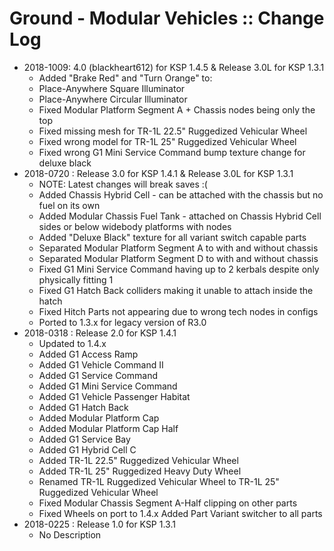 # Ground - Modular Vehicles :: Change Log

* 2018-1009: 4.0 (blackheart612) for KSP 1.4.5 & Release 3.0L for KSP 1.3.1
	+ Added "Brake Red" and "Turn Orange" to:
	+ Place-Anywhere Square Illuminator
	+ Place-Anywhere Circular Illuminator
	+ Fixed Modular Platform Segment A + Chassis nodes being only the top
	+ Fixed missing mesh for TR-1L 22.5" Ruggedized Vehicular Wheel
	+ Fixed wrong model for TR-1L 25" Ruggedized Vehicular Wheel
	+ Fixed wrong G1 Mini Service Command bump texture change for deluxe black
* 2018-0720 : Release 3.0 for KSP 1.4.1 & Release 3.0L for KSP 1.3.1
	- NOTE: Latest changes will break saves :(
	- Added Chassis Hybrid Cell - can be attached with the chassis but no fuel on its own
	- Added Modular Chassis Fuel Tank - attached on Chassis Hybrid Cell sides or below widebody platforms with nodes
	- Added "Deluxe Black" texture for all variant switch capable parts
	- Separated Modular Platform Segment A to with and without chassis
	- Separated Modular Platform Segment D to with and without chassis
	- Fixed G1 Mini Service Command having up to 2 kerbals despite only physically fitting 1
	- Fixed G1 Hatch Back colliders making it unable to attach inside the hatch
	- Fixed Hitch Parts not appearing due to wrong tech nodes in configs
	- Ported to 1.3.x for legacy version of R3.0
* 2018-0318 : Release 2.0 for KSP 1.4.1
	- Updated to 1.4.x
	- Added G1 Access Ramp
	- Added G1 Vehicle Command II
	- Added G1 Service Command
	- Added G1 Mini Service Command
	- Added G1 Vehicle Passenger Habitat
	- Added G1 Hatch Back
	- Added Modular Platform Cap
	- Added Modular Platform Cap Half
	- Added G1 Service Bay
	- Added G1 Hybrid Cell C
	- Added TR-1L 22.5" Ruggedized Vehicular Wheel
	- Added TR-1L 25" Ruggedized Heavy Duty Wheel
	- Renamed TR-1L Ruggedized Vehicular Wheel to  TR-1L 25" Ruggedized Vehicular Wheel
	- Fixed Modular Chassis Segment A-Half clipping on other parts
	- Fixed Wheels on port to 1.4.x
Added Part Variant switcher to all parts
* 2018-0225 : Release 1.0 for KSP 1.3.1
	- No Description
